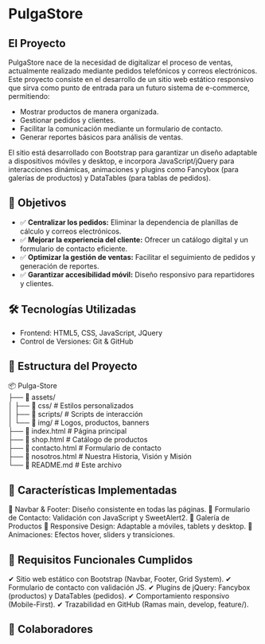 # PulgaStore

## El Proyecto 
PulgaStore nace de la necesidad de digitalizar el proceso de ventas, actualmente realizado mediante pedidos telefónicos y correos electrónicos. 
Este proyecto consiste en el desarrollo de un sitio web estático responsivo que sirva como punto de entrada para un futuro sistema de e-commerce, permitiendo:
* Mostrar productos de manera organizada.
* Gestionar pedidos y clientes.
* Facilitar la comunicación mediante un formulario de contacto.
* Generar reportes básicos para análisis de ventas.

El sitio está desarrollado con Bootstrap para garantizar un diseño adaptable a dispositivos móviles y desktop, e incorpora JavaScript/jQuery para interacciones dinámicas, animaciones y plugins como Fancybox (para galerías de productos) y DataTables (para tablas de pedidos).

## 🎯 Objetivos
- ✅ **Centralizar los pedidos:** Eliminar la dependencia de planillas de cálculo y correos electrónicos.
- ✅ **Mejorar la experiencia del cliente:** Ofrecer un catálogo digital y un formulario de contacto eficiente.
- ✅ **Optimizar la gestión de ventas:** Facilitar el seguimiento de pedidos y generación de reportes.
- ✅ **Garantizar accesibilidad móvil:** Diseño responsivo para repartidores y clientes.

## 🛠 Tecnologías Utilizadas
* Frontend: HTML5, CSS, JavaScript, JQuery
* Control de Versiones: Git & GitHub
	
## 🚀 Estructura del Proyecto

📦 Pulga-Store  
├── 📂 assets/  
│   ├── 📂 css/          # Estilos personalizados  
│   ├── 📂 scripts/      # Scripts de interacción  
│   └── 📂 img/          # Logos, productos, banners  
├── 📜 index.html        # Página principal  
├── 📜 shop.html         # Catálogo de productos  
├── 📜 contacto.html     # Formulario de contacto  
├── 📜 nosotros.html     # Nuestra Historia, Visión y Misión  
└── 📜 README.md         # Este archivo  

## 🎨 Características Implementadas
🔹 Navbar & Footer: Diseño consistente en todas las páginas.
🔹 Formulario de Contacto: Validación con JavaScript y SweetAlert2.
🔹 Galería de Productos
🔹 Responsive Design: Adaptable a móviles, tablets y desktop.
🔹 Animaciones: Efectos hover, sliders y transiciones.

## 📌 Requisitos Funcionales Cumplidos
✔ Sitio web estático con Bootstrap (Navbar, Footer, Grid System).
✔ Formulario de contacto con validación JS.
✔ Plugins de jQuery: Fancybox (productos) y DataTables (pedidos).
✔ Comportamiento responsivo (Mobile-First).
✔ Trazabilidad en GitHub (Ramas main, develop, feature/).

## 👥 Colaboradores

